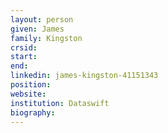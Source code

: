 ```yaml
---
layout: person
given: James
family: Kingston
crsid: 
start: 
end:
linkedin: james-kingston-41151343
position: 
website: 
institution: Dataswift
biography: 
---
```

